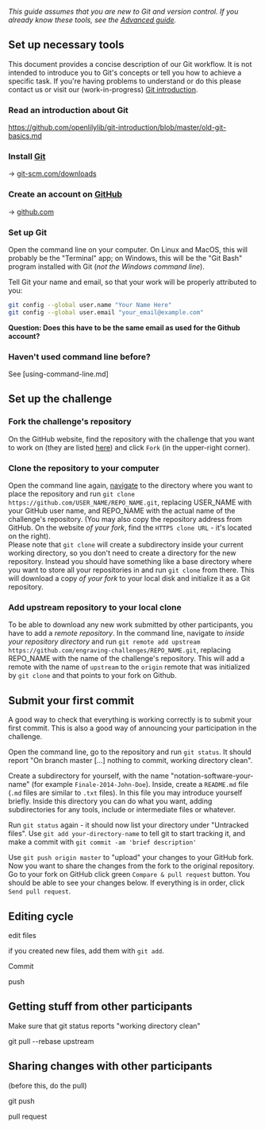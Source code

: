 _This guide assumes that you are new to Git and version control.
If you already know these tools, see the [Advanced guide]()._

Set up necessary tools
----------------------

This document provides a concise description of our Git workflow.
It is not intended to introduce you to Git's concepts or tell you
how to achieve a specific task. If you're having problems to understand
or do this please contact us or visit our (work-in-progress)
[Git introduction](https://github.com/openlilylib/git-introduction).

### Read an introduction about Git

https://github.com/openlilylib/git-introduction/blob/master/old-git-basics.md


### Install [Git](http://git-scm.com/downloads)

-> [git-scm.com/downloads](http://git-scm.com/downloads)


### Create an account on [GitHub](http://github.com)

-> [github.com](http://github.com)


### Set up Git

Open the command line on your computer.  On Linux and MacOS, this will
probably be the "Terminal" app; on Windows, this will be the "Git Bash"
program installed with Git (_not the Windows command line_).

Tell Git your name and email, so that your work will be properly
attributed to you:

``` bash
git config --global user.name "Your Name Here"
git config --global user.email "your_email@example.com"
```

**Question: Does this have to be the same email as used for the Github account?**

### Haven't used command line before?

See [using-command-line.md]


Set up the challenge
--------------------

### Fork the challenge's repository

On the GitHub website, find the repository with the challenge that you
want to work on (they are listed [here](github.com/engraving-challenges))
and click `Fork` (in the upper-right corner).


### Clone the repository to your computer

Open the command line again, [navigate](setup.md#havent-used-command-line-before)
to the directory where you want to place the repository and run
`git clone https://github.com/USER_NAME/REPO_NAME.git`,
replacing USER_NAME with your GitHub user name, and REPO_NAME
with the actual name of the challenge's repository.
(You may also copy the repository address from GitHub.  On the website
_of your fork_, find the `HTTPS clone URL` - it's located on the right).  
Please note that `git clone` will create a subdirectory inside your current
working directory, so you don't need to create a directory for the new
repository. Instead you should have something like a base directory where
you want to store all your repositories in and run `git clone` from there.
This will download a copy *of your fork* to your local disk and initialize
it as a Git repository.


### Add upstream repository to your local clone

To be able to download any new work submitted by other participants,
you have to add a _remote repository_.  In the command line, navigate
to *inside your repository directory* and run
`git remote add upstream https://github.com/engraving-challenges/REPO_NAME.git`,
replacing REPO_NAME with the name of the challenge's repository.
This will add a remote with the name of `upstream` to the `origin` remote
that was initialized by `git clone` and that points to your fork on Github.



Submit your first commit
------------------------

A good way to check that everything is working correctly is to submit your first commit.  This is also a good way of announcing your participation in the challenge.

Open the command line, go to the repository and run `git status`.  It should report "On branch master [...] nothing to commit, working directory clean".

Create a subdirectory for yourself, with the name "notation-software-your-name" (for example `Finale-2014-John-Doe`).  Inside, create a `README.md` file (`.md` files are similar to `.txt` files).  In this file you may introduce yourself briefly.
Inside this directory you can do what you want, adding subdirectories
for any tools, include or intermediate files or whatever.

Run `git status` again - it should now list your directory under "Untracked files".  Use `git add your-directory-name` to tell git to start tracking it, and make a commit with `git commit -am 'brief description'`

Use `git push origin master` to "upload" your changes to your GitHub fork.  Now you want to share the changes from the fork to the original repository.  Go to your fork on GitHub click green `Compare & pull request` button.  You should be able to see your changes below.  If everything is in order, click `Send pull request`.


Editing cycle
-------------

edit files

if you created new files, add them with `git add`.

Commit

push


Getting stuff from other participants
-------------------------------------

Make sure that git status reports "working directory clean"

git pull --rebase upstream 


Sharing changes with other participants
---------------------------------------

(before this, do the pull)

git push

pull request

